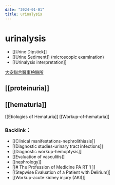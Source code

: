 ```yaml
---
date: "2024-01-01"
title: urinalysis
---
```



# urinalysis

*   [[Urine Dipstick]]
*   [[Urine Sediment]] (microscopic examination)
*   [[Urinalysis interpretation]]

[大安聯合醫事檢驗所][1]

## [[proteinuria]]

## [[hematuria]]

[[Etiologies of Hematuria]]
[[Workup-of-hematuria]]

### Backlink：

*   [[Clinical manifestations-nephrolithiasis]]
*   [[Diagnostic studies-urinary tract infections]]
*   [[Diagnostic workup-hemoptysis]]
*   [[Evaluation of vasculitis]]
*   [[nephrology]]
*   [[# The Profession of Medicine PA RT 1 ]]
*   [[Stepwise Evaluation of a Patient with Delirium]]
*   [[Workup-acute kidney injury (AKI)]]

[1]: https://www.ucl.com.tw/webshop/shop/ServiceQueryInfo.asp?GoodsID=D0101004&GoodstypeID=D0&MiddleID=D010
